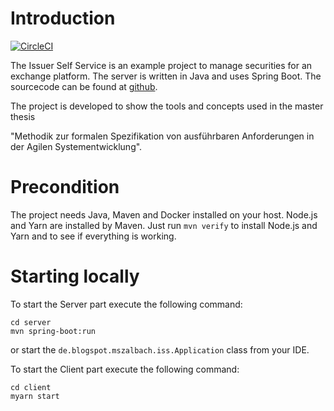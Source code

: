 # Introduction
[![CircleCI](https://circleci.com/gh/mszalbach/IssuerSelfService.svg?style=svg)](https://circleci.com/gh/mszalbach/IssuerSelfService)

The Issuer Self Service is an example project to manage securities for an exchange platform. 
The server is written in Java and uses Spring Boot. The sourcecode can be found at [github](https://github.com/mszalbach/IssuerSelfService).

The project is developed to show the tools and concepts used in the master thesis 

"Methodik zur formalen Spezifikation von ausführbaren Anforderungen in der Agilen Systementwicklung".

# Precondition
The project needs Java, Maven and Docker installed on your host. Node.js and Yarn are installed by Maven. 
Just run `mvn verify` to install Node.js and Yarn and to see if everything is working.

# Starting locally
To start the Server part execute the following command:
```
cd server
mvn spring-boot:run
```
or start the `de.blogspot.mszalbach.iss.Application` class from your IDE.

To start the Client part execute the following command:
```
cd client
myarn start
```

